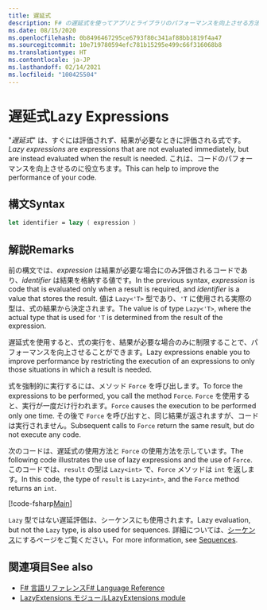 ```yaml
---
title: 遅延式
description: F# の遅延式を使ってアプリとライブラリのパフォーマンスを向上させる方法について説明します。
ms.date: 08/15/2020
ms.openlocfilehash: 0b8496467295ce6793f80c341af88bb1819f4a47
ms.sourcegitcommit: 10e719780594efc781b15295e499c66f316068b8
ms.translationtype: HT
ms.contentlocale: ja-JP
ms.lasthandoff: 02/14/2021
ms.locfileid: "100425504"
---
```

# <a name="lazy-expressions"></a><span data-ttu-id="61a62-103">遅延式</span><span class="sxs-lookup"><span data-stu-id="61a62-103">Lazy Expressions</span></span>

<span data-ttu-id="61a62-104">"*遅延式*" は、すぐには評価されず、結果が必要なときに評価される式です。</span><span class="sxs-lookup"><span data-stu-id="61a62-104">*Lazy expressions* are expressions that are not evaluated immediately, but are instead evaluated when the result is needed.</span></span> <span data-ttu-id="61a62-105">これは、コードのパフォーマンスを向上させるのに役立ちます。</span><span class="sxs-lookup"><span data-stu-id="61a62-105">This can help to improve the performance of your code.</span></span>

## <a name="syntax"></a><span data-ttu-id="61a62-106">構文</span><span class="sxs-lookup"><span data-stu-id="61a62-106">Syntax</span></span>

```fsharp
let identifier = lazy ( expression )
```

## <a name="remarks"></a><span data-ttu-id="61a62-107">解説</span><span class="sxs-lookup"><span data-stu-id="61a62-107">Remarks</span></span>

<span data-ttu-id="61a62-108">前の構文では、*expression* は結果が必要な場合にのみ評価されるコードであり、*identifier* は結果を格納する値です。</span><span class="sxs-lookup"><span data-stu-id="61a62-108">In the previous syntax, *expression* is code that is evaluated only when a result is required, and *identifier* is a value that stores the result.</span></span> <span data-ttu-id="61a62-109">値は `Lazy<'T>` 型であり、`'T` に使用される実際の型は、式の結果から決定されます。</span><span class="sxs-lookup"><span data-stu-id="61a62-109">The value is of type `Lazy<'T>`, where the actual type that is used for `'T` is determined from the result of the expression.</span></span>

<span data-ttu-id="61a62-110">遅延式を使用すると、式の実行を、結果が必要な場合のみに制限することで、パフォーマンスを向上させることができます。</span><span class="sxs-lookup"><span data-stu-id="61a62-110">Lazy expressions enable you to improve performance by restricting the execution of an expressions to only those situations in which a result is needed.</span></span>

<span data-ttu-id="61a62-111">式を強制的に実行するには、メソッド `Force` を呼び出します。</span><span class="sxs-lookup"><span data-stu-id="61a62-111">To force the expressions to be performed, you call the method `Force`.</span></span> <span data-ttu-id="61a62-112">`Force` を使用すると、実行が一度だけ行われます。</span><span class="sxs-lookup"><span data-stu-id="61a62-112">`Force` causes the execution to be performed only one time.</span></span> <span data-ttu-id="61a62-113">その後で `Force` を呼び出すと、同じ結果が返されますが、コードは実行されません。</span><span class="sxs-lookup"><span data-stu-id="61a62-113">Subsequent calls to `Force` return the same result, but do not execute any code.</span></span>

<span data-ttu-id="61a62-114">次のコードは、遅延式の使用方法と `Force` の使用方法を示しています。</span><span class="sxs-lookup"><span data-stu-id="61a62-114">The following code illustrates the use of lazy expressions and the use of `Force`.</span></span> <span data-ttu-id="61a62-115">このコードでは、`result` の型は `Lazy<int>` で、`Force` メソッドは `int` を返します。</span><span class="sxs-lookup"><span data-stu-id="61a62-115">In this code, the type of `result` is `Lazy<int>`, and the `Force` method returns an `int`.</span></span>

[!code-fsharp[Main](~/samples/snippets/fsharp/lang-ref-2/snippet73011.fs)]

<span data-ttu-id="61a62-116">`Lazy` 型ではない遅延評価は、シーケンスにも使用されます。</span><span class="sxs-lookup"><span data-stu-id="61a62-116">Lazy evaluation, but not the `Lazy` type, is also used for sequences.</span></span> <span data-ttu-id="61a62-117">詳細については、[シーケンス](sequences.md)にするページをご覧ください。</span><span class="sxs-lookup"><span data-stu-id="61a62-117">For more information, see [Sequences](sequences.md).</span></span>

## <a name="see-also"></a><span data-ttu-id="61a62-118">関連項目</span><span class="sxs-lookup"><span data-stu-id="61a62-118">See also</span></span>

- [<span data-ttu-id="61a62-119">F# 言語リファレンス</span><span class="sxs-lookup"><span data-stu-id="61a62-119">F# Language Reference</span></span>](index.md)
- [<span data-ttu-id="61a62-120">LazyExtensions モジュール</span><span class="sxs-lookup"><span data-stu-id="61a62-120">LazyExtensions module</span></span>](https://fsharp.github.io/fsharp-core-docs/reference/fsharp-control-lazyextensions.html)
